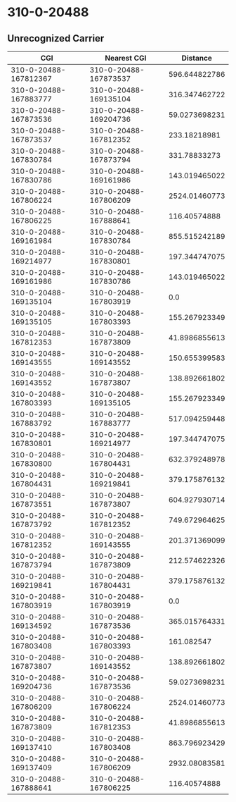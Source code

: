 # 310-0-20488
## Unrecognized Carrier


| CGI | Nearest CGI | Distance |
|-----|-------------|----------|
| 310-0-20488-167812367 | 310-0-20488-167873537 | 596.644822786 |
| 310-0-20488-167883777 | 310-0-20488-169135104 | 316.347462722 |
| 310-0-20488-167873536 | 310-0-20488-169204736 | 59.0273698231 |
| 310-0-20488-167873537 | 310-0-20488-167812352 | 233.18218981 |
| 310-0-20488-167830784 | 310-0-20488-167873794 | 331.78833273 |
| 310-0-20488-167830786 | 310-0-20488-169161986 | 143.019465022 |
| 310-0-20488-167806224 | 310-0-20488-167806209 | 2524.01460773 |
| 310-0-20488-167806225 | 310-0-20488-167888641 | 116.40574888 |
| 310-0-20488-169161984 | 310-0-20488-167830784 | 855.515242189 |
| 310-0-20488-169214977 | 310-0-20488-167830801 | 197.344747075 |
| 310-0-20488-169161986 | 310-0-20488-167830786 | 143.019465022 |
| 310-0-20488-169135104 | 310-0-20488-167803919 | 0.0 |
| 310-0-20488-169135105 | 310-0-20488-167803393 | 155.267923349 |
| 310-0-20488-167812353 | 310-0-20488-167873809 | 41.8986855613 |
| 310-0-20488-169143555 | 310-0-20488-169143552 | 150.655399583 |
| 310-0-20488-169143552 | 310-0-20488-167873807 | 138.892661802 |
| 310-0-20488-167803393 | 310-0-20488-169135105 | 155.267923349 |
| 310-0-20488-167883792 | 310-0-20488-167883777 | 517.094259448 |
| 310-0-20488-167830801 | 310-0-20488-169214977 | 197.344747075 |
| 310-0-20488-167830800 | 310-0-20488-167804431 | 632.379248978 |
| 310-0-20488-167804431 | 310-0-20488-169219841 | 379.175876132 |
| 310-0-20488-167873551 | 310-0-20488-167873807 | 604.927930714 |
| 310-0-20488-167873792 | 310-0-20488-167812352 | 749.672964625 |
| 310-0-20488-167812352 | 310-0-20488-169143555 | 201.371369099 |
| 310-0-20488-167873794 | 310-0-20488-167873809 | 212.574622326 |
| 310-0-20488-169219841 | 310-0-20488-167804431 | 379.175876132 |
| 310-0-20488-167803919 | 310-0-20488-167803919 | 0.0 |
| 310-0-20488-169134592 | 310-0-20488-167873536 | 365.015764331 |
| 310-0-20488-167803408 | 310-0-20488-167803393 | 161.082547 |
| 310-0-20488-167873807 | 310-0-20488-169143552 | 138.892661802 |
| 310-0-20488-169204736 | 310-0-20488-167873536 | 59.0273698231 |
| 310-0-20488-167806209 | 310-0-20488-167806224 | 2524.01460773 |
| 310-0-20488-167873809 | 310-0-20488-167812353 | 41.8986855613 |
| 310-0-20488-169137410 | 310-0-20488-167803408 | 863.796923429 |
| 310-0-20488-169137409 | 310-0-20488-167806209 | 2932.08083581 |
| 310-0-20488-167888641 | 310-0-20488-167806225 | 116.40574888 |
